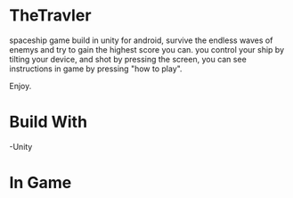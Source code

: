 # TheTravler

spaceship game build in unity for android, survive the endless waves of enemys and try to gain the highest score
you can.
you control your ship by tilting your device, and shot by pressing the screen, you can see instructions in game by pressing "how to play".

Enjoy.

# Build With

-Unity

# In Game
